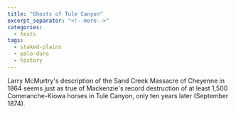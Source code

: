```yaml
---
title: "Ghosts of Tule Canyon"
excerpt_separator: "<!--more-->"
categories:
  - texts
tags:
  - staked-plains
  - palo-duro
  - history
---
```

Larry McMurtry's description of the Sand Creek Massacre of Cheyenne in 1864 seems just as true of Mackenzie's record destruction of at least 1,500 Commanche-Kiowa horses in Tule Canyon, only ten years later (September 1874).
